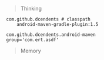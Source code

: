 > Thinking

```
com.github.dcendents # classpath
	android-maven-gradle-plugin:1.5

com.github.dcendents.android-maven
group='com.ert.asdf'
```

> Memory

```

```

